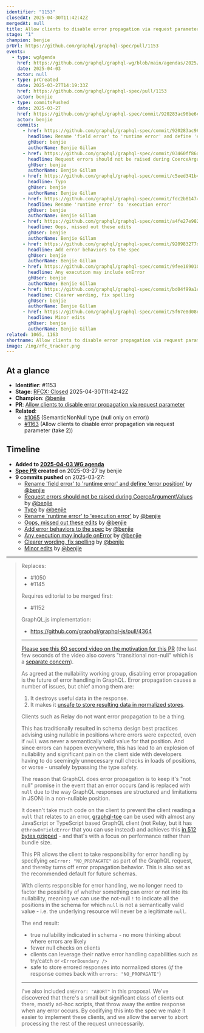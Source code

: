 ```yaml
---
identifier: "1153"
closedAt: 2025-04-30T11:42:42Z
mergedAt: null
title: Allow clients to disable error propagation via request parameter
stage: "1"
champion: benjie
prUrl: https://github.com/graphql/graphql-spec/pull/1153
events:
  - type: wgAgenda
    href: https://github.com/graphql/graphql-wg/blob/main/agendas/2025/04-Apr/03-wg-primary.md
    date: 2025-04-03
    actor: null
  - type: prCreated
    date: 2025-03-27T14:19:33Z
    href: https://github.com/graphql/graphql-spec/pull/1153
    actor: benjie
  - type: commitsPushed
    date: 2025-03-27
    href: https://github.com/graphql/graphql-spec/commit/920283ac96be6caf72cb29d7b0480561d57fdeab
    actor: benjie
    commits:
      - href: https://github.com/graphql/graphql-spec/commit/920283ac96be6caf72cb29d7b0480561d57fdeab
        headline: Rename 'field error' to 'runtime error' and define 'error position'
        ghUser: benjie
        authorName: Benjie Gillam
      - href: https://github.com/graphql/graphql-spec/commit/03460ff86d3049a555bd3ea9040b64f27782a3b7
        headline: Request errors should not be raised during CoerceArgumentValues
        ghUser: benjie
        authorName: Benjie Gillam
      - href: https://github.com/graphql/graphql-spec/commit/c5eed341b4a5468eff74b8e7292311115a5cb9c5
        headline: Typo
        ghUser: benjie
        authorName: Benjie Gillam
      - href: https://github.com/graphql/graphql-spec/commit/fdc2b81474dea3dfde173b1af4f5d10925f73dd6
        headline: Rename 'runtime error' to 'execution error'
        ghUser: benjie
        authorName: Benjie Gillam
      - href: https://github.com/graphql/graphql-spec/commit/a4fe27e982e64b333cfe30280d1394201e96d636
        headline: Oops, missed out these edits
        ghUser: benjie
        authorName: Benjie Gillam
      - href: https://github.com/graphql/graphql-spec/commit/920983277da43cb0df8d4db00546dbabbd03acbc
        headline: Add error behaviors to the spec
        ghUser: benjie
        authorName: Benjie Gillam
      - href: https://github.com/graphql/graphql-spec/commit/9fee169010ef6a49774db656b9715c7e714a63e3
        headline: Any execution may include onError
        ghUser: benjie
        authorName: Benjie Gillam
      - href: https://github.com/graphql/graphql-spec/commit/bd04f99a1e1c0aa2d906a30d6cb267b3aecff983
        headline: Clearer wording, fix spelling
        ghUser: benjie
        authorName: Benjie Gillam
      - href: https://github.com/graphql/graphql-spec/commit/5f67e8d08ec40d118cc9af506d576a05fbfc92d6
        headline: Minor edits
        ghUser: benjie
        authorName: Benjie Gillam
related: 1065, 1163
shortname: Allow clients to disable error propagation via request parameter
image: /img/rfc_tracker.png
---
```


## At a glance

- **Identifier**: #1153
- **Stage**: [RFCX: Closed](https://github.com/graphql/graphql-spec/blob/main/CONTRIBUTING.md#stage-x-rejected) 2025-04-30T11:42:42Z
- **Champion**: [@benjie](https://github.com/benjie)
- **PR**: [Allow clients to disable error propagation via request parameter](https://github.com/graphql/graphql-spec/pull/1153)
- **Related**:
  - [#1065](/rfcs/1065 "SemanticNonNull type (null only on error) / RFC0") (SemanticNonNull type (null only on error))
  - [#1163](/rfcs/1163 "Allow clients to disable error propagation via request parameter (take 2) / RFC1") (Allow clients to disable error propagation via request parameter (take 2))

<!-- BEGIN_CUSTOM_TEXT -->



<!-- END_CUSTOM_TEXT -->

## Timeline

- **Added to [2025-04-03 WG agenda](https://github.com/graphql/graphql-wg/blob/main/agendas/2025/04-Apr/03-wg-primary.md)**
- **[Spec PR](https://github.com/graphql/graphql-spec/pull/1153) created** on 2025-03-27 by benjie
- **9 commits pushed** on 2025-03-27:
  - [Rename 'field error' to 'runtime error' and define 'error position'](https://github.com/graphql/graphql-spec/commit/920283ac96be6caf72cb29d7b0480561d57fdeab) by [@benjie](https://github.com/benjie)
  - [Request errors should not be raised during CoerceArgumentValues](https://github.com/graphql/graphql-spec/commit/03460ff86d3049a555bd3ea9040b64f27782a3b7) by [@benjie](https://github.com/benjie)
  - [Typo](https://github.com/graphql/graphql-spec/commit/c5eed341b4a5468eff74b8e7292311115a5cb9c5) by [@benjie](https://github.com/benjie)
  - [Rename 'runtime error' to 'execution error'](https://github.com/graphql/graphql-spec/commit/fdc2b81474dea3dfde173b1af4f5d10925f73dd6) by [@benjie](https://github.com/benjie)
  - [Oops, missed out these edits](https://github.com/graphql/graphql-spec/commit/a4fe27e982e64b333cfe30280d1394201e96d636) by [@benjie](https://github.com/benjie)
  - [Add error behaviors to the spec](https://github.com/graphql/graphql-spec/commit/920983277da43cb0df8d4db00546dbabbd03acbc) by [@benjie](https://github.com/benjie)
  - [Any execution may include onError](https://github.com/graphql/graphql-spec/commit/9fee169010ef6a49774db656b9715c7e714a63e3) by [@benjie](https://github.com/benjie)
  - [Clearer wording, fix spelling](https://github.com/graphql/graphql-spec/commit/bd04f99a1e1c0aa2d906a30d6cb267b3aecff983) by [@benjie](https://github.com/benjie)
  - [Minor edits](https://github.com/graphql/graphql-spec/commit/5f67e8d08ec40d118cc9af506d576a05fbfc92d6) by [@benjie](https://github.com/benjie)

<!-- VERBATIM -->

---

> Replaces:
> - #1050 
> - #1145
> 
> Requires editorial to be merged first:
> - #1152
> 
> GraphQL.js implementation:
> - https://github.com/graphql/graphql-js/pull/4364
> 
> ---
> 
> [Please see this 60 second video on the motivation for this PR](https://www.youtube.com/shorts/gYnVaZz-19A) (the last few seconds of the video also covers "transitional non-null" which is a [separate concern](https://github.com/graphql/graphql-spec/pull/1065)).
> 
> As agreed at the nullability working group, disabling error propagation is the future of error handling in GraphQL. Error propagation causes a number of issues, but chief among them are:
> 
> 1. It destroys useful data in the response.
> 2. It makes it [unsafe to store resulting data in normalized stores](https://github.com/graphql/nullability-wg/discussions/23).
> 
> Clients such as Relay do not want error propagation to be a thing.
> 
> This has traditionally resulted in schema design best practices advising using nullable in positions where errors were expected, even if `null` was never a semantically valid value for that position. And since errors can happen everywhere, this has lead to an explosion of nullability and significant pain on the client side with developers having to do seemingly unnecessary null checks in loads of positions, or worse - unsafely bypassing the type safety.
> 
> The reason that GraphQL does error propagation is to keep it's "not null" promise in the event that an error occurs (and is replaced with `null` due to the way GraphQL responses are structured and limitations in JSON) in a non-nullable position.
> 
> It doesn't take much code on the client to prevent the client reading a `null` that relates to an error, [graphql-toe](https://www.npmjs.com/package/graphql-toe) can be used with almost any JavaScript or TypeScript based GraphQL client (not Relay, but it has `@throwOnFieldError` that you can use instead) and achieves this [in 512 bytes gzipped](https://bundlephobia.com/package/graphql-toe@1.0.0-rc.0) - and that's with a focus on performance rather than bundle size.
> 
> This PR allows the client to take responsibility for error handling by specifying `onError: "NO_PROPAGATE"` as part of the GraphQL request, and thereby turns off error propagation behavior. This is also set as the recommended default for future schemas.
> 
> With clients responsible for error handling, we no longer need to factor the possibility of whether something can error or not into its nullability, meaning we can use the not-null `!` to indicate all the positions in the schema for which `null` is not a semantically valid value - i.e. the underlying resource will never be a legitimate `null`.
> 
> The end result:
> - true nullability indicated in schema - no more thinking about where errors are likely
> - fewer null checks on clients
> - clients can leverage their native error handling capabilities such as try/catch or `<ErrorBoundary />`
> - safe to store errored responses into normalized stores (_if_ the response comes back with `errors: "NO_PROPAGATE"`)
> 
> ---
> 
> I've also included `onError: "ABORT"` in this proposal. We've discovered that there's a small but significant class​ of clients out there, mostly ad-hoc scripts, that throw away the entire response when any error occurs. By codifying this into the spec we make it easier to implement these clients, and we allow the server to abort processing the rest of the request unnecessarily.
